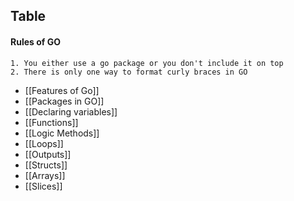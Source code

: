## Table
#### Rules of GO
	1. You either use a go package or you don't include it on top
	2. There is only one way to format curly braces in GO

-  [[Features of Go]]
- [[Packages in GO]]
- [[Declaring variables]]
- [[Functions]]
- [[Logic Methods]]
- [[Loops]]
- [[Outputs]]
- [[Structs]]
- [[Arrays]]
- [[Slices]]